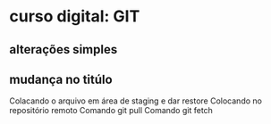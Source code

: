 # curso digital: GIT 

## alterações simples 

## mudança no titúlo

Colacando o arquivo em área de staging e dar restore
Colocando no repositório remoto 
Comando git pull
Comando git fetch
